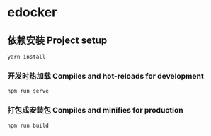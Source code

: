 # edocker

## 依赖安装 Project setup

```
yarn install
```

### 开发时热加载 Compiles and hot-reloads for development
```
npm run serve
```

### 打包成安装包 Compiles and minifies for production

```
npm run build
```
